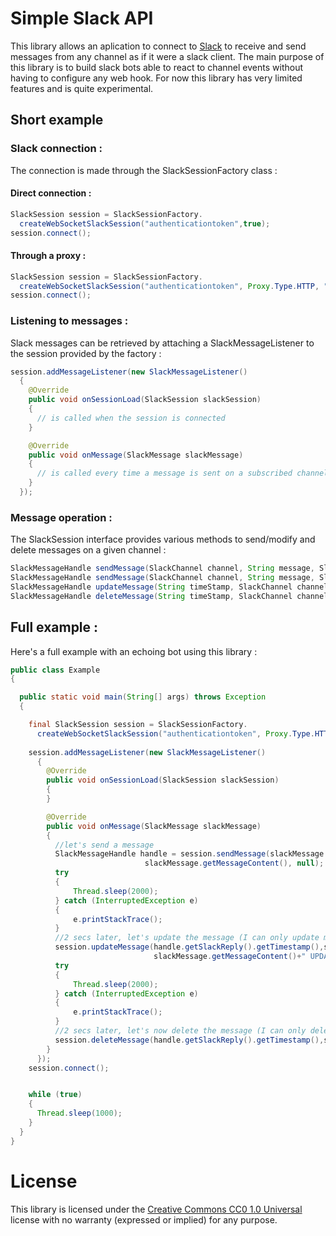 # Simple Slack API

This library allows an aplication to connect to [Slack](http://www.slack.com/) to receive and send messages from any channel as if it were a slack client. The main purpose of this library is to build slack bots able to react to channel events without having to configure any web hook. For now this library has very limited features and is quite experimental.


## Short example

### Slack connection :

The connection is made through the SlackSessionFactory class :

#### Direct connection :

```java
SlackSession session = SlackSessionFactory.
  createWebSocketSlackSession("authenticationtoken",true);
session.connect();
```

#### Through a proxy :

```java
SlackSession session = SlackSessionFactory.
  createWebSocketSlackSession("authenticationtoken", Proxy.Type.HTTP, "myproxy", 1234,true);
session.connect();
```

### Listening to messages :

Slack messages can be retrieved by attaching a SlackMessageListener to the session provided by the factory :
```java
session.addMessageListener(new SlackMessageListener()
  {
    @Override
    public void onSessionLoad(SlackSession slackSession)
    {
      // is called when the session is connected
    }

    @Override
    public void onMessage(SlackMessage slackMessage)
    {
      // is called every time a message is sent on a subscribed channel
    }
  });
```        
### Message operation :

The SlackSession interface provides various methods to send/modify and delete messages on a given channel :
```java
SlackMessageHandle sendMessage(SlackChannel channel, String message, SlackAttachment attachment);
SlackMessageHandle sendMessage(SlackChannel channel, String message, SlackAttachment attachment, SlackChatConfiguration chatConfiguration);
SlackMessageHandle updateMessage(String timeStamp, SlackChannel channel, String message);
SlackMessageHandle deleteMessage(String timeStamp, SlackChannel channel)
```        

 
## Full example :

Here's a full example with an echoing bot using this library :
```java
public class Example
{

  public static void main(String[] args) throws Exception
  {

    final SlackSession session = SlackSessionFactory.
      createWebSocketSlackSession("authenticationtoken", Proxy.Type.HTTP, "myproxy", 1234, true);
      
    session.addMessageListener(new SlackMessageListener()
      {
        @Override
        public void onSessionLoad(SlackSession slackSession)
        {
        }

        @Override
        public void onMessage(SlackMessage slackMessage)
        {
          //let's send a message
          SlackMessageHandle handle = session.sendMessage(slackMessage.getChannel(),
                              slackMessage.getMessageContent(), null);
          try
          {
              Thread.sleep(2000);
          } catch (InterruptedException e)
          {
              e.printStackTrace();
          }
          //2 secs later, let's update the message (I can only update my own messages)
          session.updateMessage(handle.getSlackReply().getTimestamp(),slackMessage.getChannel(),
                                slackMessage.getMessageContent()+" UPDATED");
          try
          {
              Thread.sleep(2000);
          } catch (InterruptedException e)
          {
              e.printStackTrace();
          }
          //2 secs later, let's now delete the message (I can only delete my own messages)
          session.deleteMessage(handle.getSlackReply().getTimestamp(),slackMessage.getChannel())
        }
      });
    session.connect();


    while (true)
    {
      Thread.sleep(1000);
    }
  }
}
```        

# License

This library is licensed under the [Creative Commons CC0 1.0 Universal](http://creativecommons.org/publicdomain/zero/1.0/) license with no warranty (expressed or implied) for any purpose.
